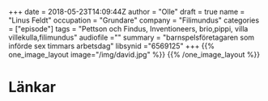 +++
date = 2018-05-23T14:09:44Z
author = "Olle"
draft = true
name = "Linus Feldt"
occupation = "Grundare"
company = "Filimundus"
categories = ["episode"]
tags = "Pettson och Findus, Inventioneers, brio,pippi, villa villekulla,filimundus"
audiofile =""
summary = "barnspelsföretagaren som införde sex timmars arbetsdag"
libsynid ="6569125"
+++
{{% one_image_layout image="/img/david.jpg" %}}
{{% /one_image_layout %}}

# Länkar
